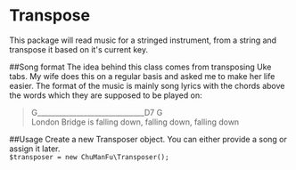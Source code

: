 # Transpose
This package will read music for a stringed instrument, from a string and transpose it based on it's current key.

##Song format
The idea behind this class comes from transposing Uke tabs. My wife does this on a regular basis and asked me to make her life easier. The format of the music is mainly song lyrics with the chords above the words which they are supposed to be played on:

> G______________________________D7            G<br>
> London Bridge is falling down, falling down, falling down




##Usage
Create a new Transposer object. You can either provide a song or assign it later.<br>
```$transposer = new ChuManFu\Transposer();```







